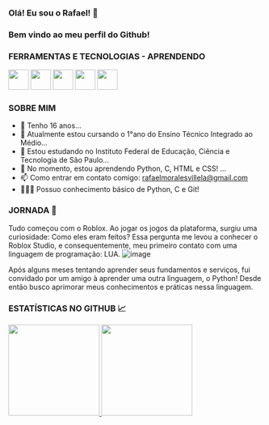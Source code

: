 ### Olá! Eu sou o Rafael! 👋
### Bem vindo ao meu perfil do Github!

### FERRAMENTAS E TECNOLOGIAS - APRENDENDO
<img src="https://cdn.jsdelivr.net/gh/devicons/devicon/icons/git/git-original.svg" width="40" height="40" /> <img src="https://cdn.jsdelivr.net/gh/devicons/devicon/icons/python/python-original.svg" width="40" height="40" /> <img src = "https://banner2.cleanpng.com/20171217/033/av2bv0zlf.webp" width = "40" height = "40">  <img src = "https://icons.veryicon.com/png/o/application/skills-section/css3-5.png" width = "40" height = "40">  <img src = "https://cdn-icons-png.flaticon.com/512/174/174854.png" width = "40" height = "40">
### SOBRE MIM
- 🎂 Tenho 16 anos...
- 🔭 Atualmente estou cursando o 1°ano do Ensino Técnico Integrado ao Médio...
- 🏫 Estou estudando no Instituto Federal de Educação, Ciência e Tecnologia de São Paulo...
- 🌱 No momento, estou aprendendo Python, C, HTML e CSS! ...
- 📫 Como entrar em contato comigo: rafaelmoralesvillela@gmail.com
- 👨🏻‍💻 Possuo conhecimento básico de Python, C e Git!

### JORNADA 🚀
Tudo começou com o Roblox. Ao jogar os jogos da plataforma, surgiu uma curiosidade: Como eles eram feitos? Essa pergunta me levou a conhecer o Roblox Studio, e consequentemente, meu primeiro contato com uma linguagem de programação: LUA.
![image](https://github.com/RafaelMVDev/RafaelMVDev/assets/120423829/f1b8cdce-2823-48ad-bd07-831dd1477ac1)


Após alguns meses tentando aprender seus fundamentos e serviços, fui convidado por um amigo à aprender uma outra linguagem, o Python! Desde então busco aprimorar meus conhecimentos e práticas nessa linguagem.  
### ESTATÍSTICAS NO GITHUB 📈
<div>
<a href="https://github.com/M0RAVI">
<img height="180em" src="https://github-readme-stats.vercel.app/api/top-langs/?username=RafaelMVDev&layout=compact&langs_count=7&theme=dracula"/>
<img height="180em" src="https://github-readme-stats.vercel.app/api?username=RafaelMVDev&show_icons=true&theme=dracula&include_all_commits=true&count_private=true"/>
</div>
